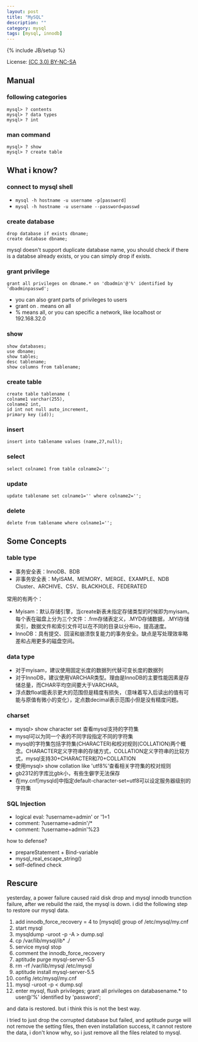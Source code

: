 ```yaml
---
layout: post
title: "MySQL"
description: ""
category: mysql
tags: [mysql, innodb]
---
```

{% include JB/setup %}

License: [(CC 3.0) BY-NC-SA](http://creativecommons.org/licenses/by-nc-sa/3.0/)

## Manual

### following categories

    mysql> ? contents
    mysql> ? data types
    mysql> ? int

### man command

    mysql> ? show
    mysql> ? create table

## What i know?

### connect to mysql shell

* `mysql -h hostname -u username -p[password]`
* `mysql -h hostname -u username --password=passwd`

### create database

    drop database if exists dbname;
    create database dbname;

mysql doesn't support duplicate database name, you should check if there is a databse already exists, or you can simply drop if exists.
### grant privilege

    grant all privileges on dbname.* on 'dbadmin'@'%' identified by 'dbadminpasswd';

* you can also grant parts of privileges to users
* grant on *.* means on all
* % means all, or you can specific a network, like localhost or 192.168.32.0

### show

    show databases;
    use dbname;
    show tables;
    desc tablename;
    show columns from tablename;

### create table

    create table tablename (
    colname1 varchar(255),
    colname2 int,
    id int not null auto_increment,
    primary key (id));

### insert

    insert into tablename values (name,27,null);

### select

    select colname1 from table colname2='';

### update

    update tablename set colname1='' where colname2='';

### delete

    delete from tablename where colname1='';

## Some Concepts

### table type

* 事务安全表：InnoDB、BDB
* 非事务安全表：MyISAM、MEMORY、MERGE、EXAMPLE、NDB Cluster、ARCHIVE、CSV、BLACKHOLE、FEDERATED

常用的有两个：

* Myisam：默认存储引擎，当create新表未指定存储类型的时候即为myisam。每个表在磁盘上分为三个文件：.frm存储表定义，.MYD存储数据，.MYI存储索引，数据文件和索引文件可以在不同的目录以分布io，提高速度。
* InnoDB：具有提交、回滚和崩溃恢复能力的事务安全。缺点是写处理效率略差和占用更多的磁盘空间。

### data type

* 对于myisam，建议使用固定长度的数据列代替可变长度的数据列
* 对于InnoDB，建议使用VARCHAR类型。理由是InnoDB的主要性能因素是存储总量，而CHAR平均空间要大于VARCHAR。
* 浮点数float能表示更大的范围但是精度有损失，（意味着写入后读出的值有可能与原值有微小的变化），定点数decimal表示范围小但是没有精度问题。

### charset

* mysql> show character set 查看mysql支持的字符集
* mysql可以为同一个表的不同字段指定不同的字符集
* mysql的字符集包括字符集(CHARACTER)和校对规则(COLLATION)两个概念。CHARACTER定义字符串的存储方式，COLLATION定义字符串的比较方式，mysql支持30+CHARACTER和70+COLLATION
* 使用mysql> show collation like 'utf8%'查看相关字符集的校对规则
* gb2312的字库比gbk小，有些生僻字无法保存
* 在my.cnf\[mysqld\]中指定default-character-set=utf8可以设定服务器级别的字符集

### SQL Injection

* logical eval: ?username=admin' or '1=1
* comment: ?username=admin'/\*
* comment: ?username=admin'%23

how to defense?

* prepareStatement + Bind-variable
* mysql_real_escape_string()
* self-defined check

## Rescure

yesterday, a power failure caused raid disk drop and mysql innodb trunction failure, after we rebuild the raid, the mysql is down. i did the following step to restore our mysql data.

1. add innodb_force_recovery = 4 to \[mysqld\] group of /etc/mysql/my.cnf
2. start mysql
3. mysqldump -uroot -p -A > dump.sql
4. cp /var/lib/mysql/ib* ./
5. service mysql stop
6. comment the innodb_force_recovery
7. aptitude purge mysql-server-5.5
8. rm -rf /var/lib/mysql /etc/mysql
9. aptitude install mysql-server-5.5
10. config /etc/mysql/my.cnf
11. mysql -uroot -p < dump.sql
12. enter mysql, flush privileges; grant all privileges on databasename.* to user@'%' identified by 'password';

and data is restored. but i think this is not the best way.

i tried to just drop the corrupted database but failed, and aptitude purge will not remove the setting files, then even installation success, it cannot restore the data, i don't know why, so i just remove all the files related to mysql.
